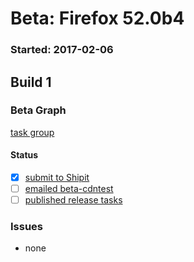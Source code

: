 # Beta: Firefox 52.0b4

### Started: 2017-02-06

## Build 1

### Beta Graph
[task group](https://tools.taskcluster.net/push-inspector/#/VBWVpGBMQs-H4l32PEm5OQ)


#### Status
- [x] [submit to Shipit](https://wiki.mozilla.org/Release:Release_Automation_on_Mercurial:Starting_a_Release#Submit_to_Ship_It)
- [ ] [emailed beta-cdntest](../how-tos/relpro.md#1-email-drivers-re-release-live-on-test-channel)
- [ ] [published release tasks](../how-tos/relpro.md#3-publish-release)

### Issues
- none


